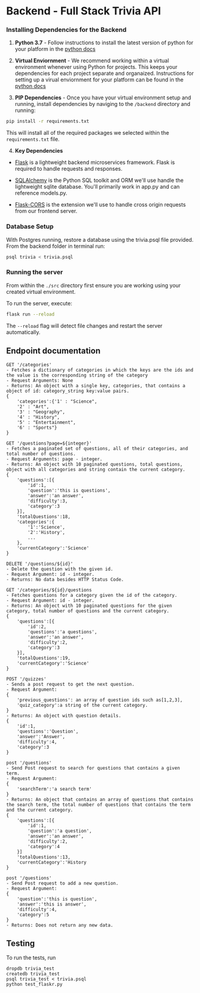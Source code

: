 # Backend - Full Stack Trivia API 

### Installing Dependencies for the Backend

1. **Python 3.7** - Follow instructions to install the latest version of python for your platform in the [python docs](https://docs.python.org/3/using/unix.html#getting-and-installing-the-latest-version-of-python)


2. **Virtual Enviornment** - We recommend working within a virtual environment whenever using Python for projects. This keeps your dependencies for each project separate and organaized. Instructions for setting up a virual enviornment for your platform can be found in the [python docs](https://packaging.python.org/guides/installing-using-pip-and-virtual-environments/)


3. **PIP Dependencies** - Once you have your virtual environment setup and running, install dependencies by naviging to the `/backend` directory and running:
```bash
pip install -r requirements.txt
```
This will install all of the required packages we selected within the `requirements.txt` file.


4. **Key Dependencies**
 - [Flask](http://flask.pocoo.org/)  is a lightweight backend microservices framework. Flask is required to handle requests and responses.

 - [SQLAlchemy](https://www.sqlalchemy.org/) is the Python SQL toolkit and ORM we'll use handle the lightweight sqlite database. You'll primarily work in app.py and can reference models.py. 

 - [Flask-CORS](https://flask-cors.readthedocs.io/en/latest/#) is the extension we'll use to handle cross origin requests from our frontend server. 

### Database Setup
With Postgres running, restore a database using the trivia.psql file provided. From the backend folder in terminal run:
```bash
psql trivia < trivia.psql
```

### Running the server

From within the `./src` directory first ensure you are working using your created virtual environment.

To run the server, execute:

```bash
flask run --reload
```

The `--reload` flag will detect file changes and restart the server automatically.

## Endpoint documentation
```
GET '/categories'
- Fetches a dictionary of categories in which the keys are the ids and the value is the corresponding string of the category
- Request Arguments: None
- Returns: An object with a single key, categories, that contains a object of id: category_string key:value pairs. 
{
    'categories':{'1' : "Science",
    '2' : "Art",
    '3' : "Geography",
    '4' : "History",
    '5' : "Entertainment",
    '6' : "Sports"}
}
```
```
GET '/questions?page=${integer}'
- Fetches a paginated set of questions, all of their categories, and total number of questions.
- Request Arguments: page - integer.
- Returns: An object with 10 paginated questions, total questions, object with all categories and string contain the current category.
{
    'questions':[{
        'id':1,
        'question':'this is questions',
        'answer':'an answer',
        'difficulty':3,
        'category':3
    }],
    'totalQuestions':18,
    'categories':{
        '1':'Science',
        '2':'History',
        ...
    },
    'currentCategory':'Science'
} 
```
```
DELETE '/questions/${id}'
- Delete the question with the given id.
- Request Argument: id - integer.
- Returns: No data besides HTTP Status Code.
```
```
GET '/categories/${id}/questions
- Fetches questions for a category given the id of the category.
- Request Argument: id - integer.
- Returns: An object with 10 paginated questions for the given category, total number of questions and the current category.
{
    'questions':[{
        'id':2,
        'questions':'a questions',
        'answer':'an answer',
        'difficulty':2,
        'category':3
    }],
    'totalQuestions':19,
    'currentCategory':'Science'
}
```
```
POST '/quizzes'
- Sends a post request to get the next question.
- Request Argument:
{
    'previous_questions': an array of question ids such as[1,2,3],
    'quiz_category':a string of the current category.
}
- Returns: An object with question details.
{
    'id':1,
    'questions':'Question',
    'answer':'Answer',
    'difficulty':4,
    'category':3
}
```
```
post '/questions'
- Send Post request to search for questions that contains a given term.
- Request Argument: 
{
    'searchTerm':'a search term'
}
- Returns: An object that contains an array of questions that contains the search term, the total number of questions that contains the term and the current category.
{
    'questions':[{
        'id':1,
        'question':'a question',
        'answer':'an answer',
        'difficulty':2,
        'category':4
    }]
    'totalQuestions':13,
    'currentCategory':'History
}
```

```
post '/questions'
- Send Post request to add a new question.
- Request Argument: 
{
    'question':'this is question',
    'answer':'this is answer',
    'difficulty':4,
    'category':5
}
- Returns: Does not return any new data.
```
## Testing
To run the tests, run
```
dropdb trivia_test
createdb trivia_test
psql trivia_test < trivia.psql
python test_flaskr.py
```
